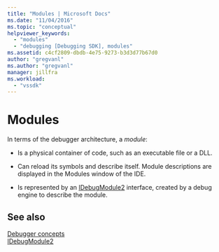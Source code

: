```yaml
---
title: "Modules | Microsoft Docs"
ms.date: "11/04/2016"
ms.topic: "conceptual"
helpviewer_keywords: 
  - "modules"
  - "debugging [Debugging SDK], modules"
ms.assetid: c4cf2809-dbdb-4e75-9273-b3d3d77b67d0
author: "gregvanl"
ms.author: "gregvanl"
manager: jillfra
ms.workload: 
  - "vssdk"
---
```

# Modules
In terms of the debugger architecture, a *module*:  
  
-   Is a physical container of code, such as an executable file or a DLL.  
  
-   Can reload its symbols and describe itself. Module descriptions are displayed in the Modules window of the IDE.  
  
-   Is represented by an [IDebugModule2](../../extensibility/debugger/reference/idebugmodule2.md) interface, created by a debug engine to describe the module.  
  
## See also  
 [Debugger concepts](../../extensibility/debugger/debugger-concepts.md)   
 [IDebugModule2](../../extensibility/debugger/reference/idebugmodule2.md)